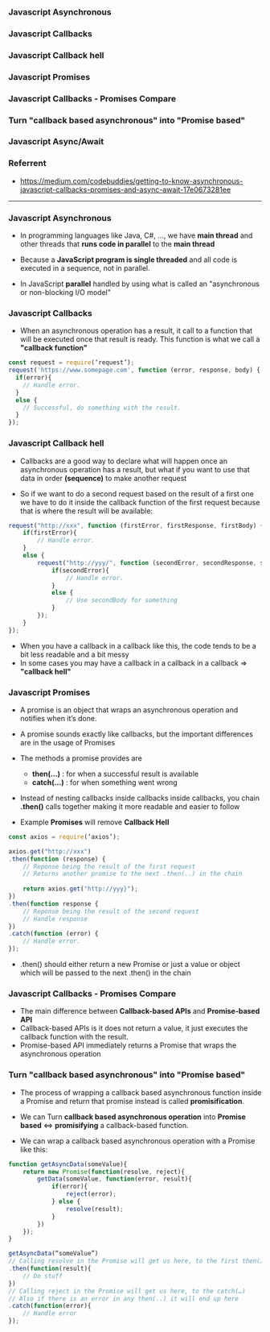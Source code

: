 ### Javascript Asynchronous
### Javascript Callbacks
### Javascript Callback hell
### Javascript Promises
### Javascript Callbacks - Promises Compare
### Turn "callback based asynchronous" into "Promise based"
### Javascript Async/Await
### Referrent
* https://medium.com/codebuddies/getting-to-know-asynchronous-javascript-callbacks-promises-and-async-await-17e0673281ee

-----------------------------------------------------

### Javascript Asynchronous

* In programming languages like Java, C#, ..., we have **main thread** and other threads that **runs code in parallel** to the **main thread**

* Because a **JavaScript program is single threaded** and all code is executed in a sequence, not in parallel.

* In JavaScript **parallel** handled by using what is called an "asynchronous or non-blocking I/O model"

### Javascript Callbacks

* When an asynchronous operation has a result, it call to a function that will be executed once that result is ready. This function is what we call a **"callback function"**

```js
const request = require(‘request’);
request('https://www.somepage.com', function (error, response, body) {
  if(error){
    // Handle error.
  }
  else {
    // Successful, do something with the result.
  }
});
```

### Javascript Callback hell

* Callbacks are a good way to declare what will happen once an asynchronous operation has a result, but what if you want to use that data in order **(sequence)** to make another request

* So if we want to do a second request based on the result of a first one we have to do it inside the callback function of the first request because that is where the result will be available:

```js
request("http://xxx", function (firstError, firstResponse, firstBody) {
    if(firstError){
        // Handle error.
    }
    else {
        request("http://yyy/", function (secondError, secondResponse, secondBody) {
            if(secondError){
                // Handle error.
            }
            else {
                // Use secondBody for something
            }
        });
    }
});
```

* When you have a callback in a callback like this, the code tends to be a bit less readable and a bit messy
* In some cases you may have a callback in a callback in a callback => **"callback hell"**

### Javascript Promises

* A promise is an object that wraps an asynchronous operation and notifies when it’s done.
* A promise sounds exactly like callbacks, but the important differences are in the usage of Promises
* The methods a promise provides are 
  * **then(…)**  : for when a successful result is available
  * **catch(…)** : for when something went wrong
  
* Instead of nesting callbacks inside callbacks inside callbacks, you chain **.then()** calls together making it more readable and easier to follow
* Example **Promises** will remove **Callback Hell**
  
```js
const axios = require(‘axios’);

axios.get("http://xxx")
.then(function (response) { 
    // Reponse being the result of the first request
    // Returns another promise to the next .then(..) in the chain
    
    return axios.get("http://yyy}");
})
.then(function response { 
    // Reponse being the result of the second request
    // Handle response
})
.catch(function (error) {
    // Handle error.
});
```

* .then() should either return a new Promise or just a value or object which will be passed to the next .then() in the chain

### Javascript Callbacks - Promises Compare

* The main difference between **Callback-based APIs** and **Promise-based API**
* Callback-based APIs is it does not return a value, it just executes the callback function with the result.
* Promise-based API immediately returns a Promise that wraps the asynchronous operation


### Turn "callback based asynchronous" into "Promise based"

* The process of wrapping a callback based asynchronous function inside a Promise and return that promise instead is called **promisification**. 

* We can Turn **callback based asynchronous operation** into **Promise based** <=> **promisifying** a callback-based function.

* We can wrap a callback based asynchronous operation with a Promise like this:

```js
function getAsyncData(someValue){
    return new Promise(function(resolve, reject){
        getData(someValue, function(error, result){
            if(error){
                reject(error);
            } else {
                resolve(result);
            }
        })
    });
}
```

```js
getAsyncData(“someValue”)
// Calling resolve in the Promise will get us here, to the first then(…)
.then(function(result){
    // Do stuff
})
// Calling reject in the Promise will get us here, to the catch(…)
// Also if there is an error in any then(..) it will end up here
.catch(function(error){
    // Handle error
});
```



















